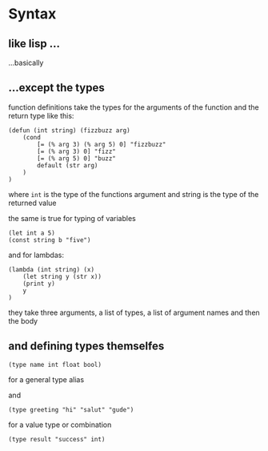 
# Syntax

## like lisp ...
...basically


## ...except the types
function definitions take the types for the arguments of the function and the return type like this:
```
(defun (int string) (fizzbuzz arg)
    (cond 
        [= (% arg 3) (% arg 5) 0] "fizzbuzz"
        [= (% arg 3) 0] "fizz"
        [= (% arg 5) 0] "buzz"
        default (str arg)
    )
)
```
where `int` is the type of the functions argument and string is the type of the returned value

the same is true for typing of variables
```
(let int a 5)
(const string b "five")
```

and for lambdas:
```
(lambda (int string) (x) 
    (let string y (str x))
    (print y)
    y
)
```
they take three arguments, a list of types, a list of argument names and then the body

## and defining types themselfes

```
(type name int float bool)
```
for a general type alias

and 
```
(type greeting "hi" "salut" "gude")
```
for a value type
or combination

```
(type result "success" int)
```

